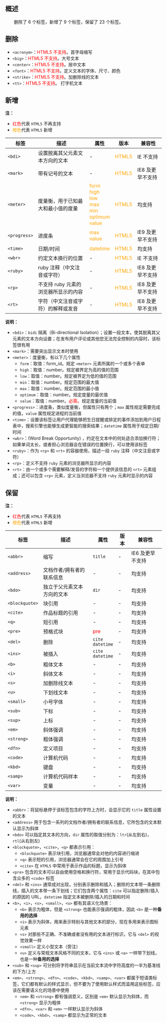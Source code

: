 ## 概述

&emsp;&emsp;删除了 6 个标签，新增了 9 个标签，保留了 23 个标签。

## 删除
+ `<acronym>`：<font color="red">HTML5 不支持</font>。首字母缩写
+ `<big>`：<font color="red">HTML5 不支持</font>。大号文本
+ `<center>`：<font color="red">HTML5 不支持</font>。居中文本
+ `<font>`：<font color="red">HTML5 不支持</font>。定义文本的字体、尺寸、颜色
+ `<strike>`：<font color="red">HTML5 不支持</font>。加删除线的文本
+ `<tt>`：<font color="red">HTML5 不支持</font>。 打字机文本

## 新增

**注：**
+ <font color="red">红色</font>代表 `HTML5` 不再支持
+ <font color="orange">橙色</font>代表 `HTML5` 新增

标签|描述|属性|版本|兼容性
-|-|-|-|-
`<bdi>`|设置脱离其父元素文本方向的文本|-|<font color="orange">HTML5</font>|IE 不支持
`<mark>`|带有记号的文本|-|<font color="orange">HTML5</font>|IE8 及更早不支持
`<meter>`|度量衡，用于已知最大和最小值的度量|<font color="orange">form</font><br><font color="orange">high</font><br><font color="orange">low</font><br><font color="orange">max</font><br><font color="orange">min</font><br><font color="orange">optimum</font><br><font color="orange">value</font><br>|<font color="orange">HTML5</font>|均支持
`<progress>`|进度条|<font color="orange">max</font><br><font color="orange">value</font><br>|<font color="orange">HTML5</font>|IE9 及更早不支持
`<time>`|日期/时间|<font color="orange">datetime</font><br>|<font color="orange">HTML5</font>|均支持
`<wbr>`|约定文本换行的位置|-|<font color="orange">HTML5</font>|IE 不支持
`<ruby>`|ruby 注释（中文注音或字符）|-|<font color="orange">HTML5</font>|IE8 及更早不支持
`<rp>`|不支持 ruby 元素的浏览器所显示的内容|-|<font color="orange">HTML5</font>|IE8 及更早不支持
`<rt>`|字符（中文注音或字符）的解释或发音|-|<font color="orange">HTML5</font>|IE8 及更早不支持

**说明：**
+ `<bdi>`：`bidi` 隔离（Bi-directional Isolation）；设置一段文本，使其脱离其父元素的文本方向设置；在发布用户评论或其他您无法完全控制的内容时，该标签很有用
+ `<mark>`：需要突出显示文本时使用
+ `<meter>`：度量衡，有以下几个属性
  + `form`：取值：form_id。规定 `<meter>` 元素所属的一个或多个表单
  + `high`：取值：number。规定被界定为高的值的范围
  + `low`：取值：number。规定被界定为低的值的范围
  + `min`：取值：number。规定范围的最大值
  + `max`：取值：number。规定范围的最小值
  + `optimum`：取值：number。规定度量的最优值
  + `value`：取值：number。<font color="red">必需。</font>规定度量的当前值
+ `<progress>`：进度条，类似度量衡，但属性只有两个；`max` 属性规定需要完成的值，`value` 属性规定进程的当前值
+ `<time>`：设置该标签让用户代理能够把生日提醒或排定的事件添加到用户日程表中，搜索引擎也能够生成更智能的搜索结果；`datetime` 属性用于规定日期/时间
+ `<wbr>`：(Word Break Opportunity) ，约定在文本中的何处适合添加换行符；如果单词太长，或者担心浏览器会在错误的位置换行，可以使用该标签
+ `<ruby>`：作为 `<rp>` 和 `<rt>` 的容器使用，描述一段 `ruby` 注释（中文注音或字符）
+ `<rp>`：定义不支持 `ruby` 元素的浏览器所显示的内容
+ `<rt>`：由一个或多个需要解释/发音的字符和一个提供该信息的 `<rt>` 元素组成；还可以包含 `<rp>` 元素，定义当浏览器不支持 `ruby` 元素时显示的内容


## 保留

**注：**
+ <font color="red">红色</font>代表 `HTML5` 不再支持
+ <font color="orange">橙色</font>代表 `HTML5` 新增

标签|描述|属性|版本|兼容性
-|-|-|-|-
`<abbr>`|缩写|`title`|-|IE6 及更早不支持
`<address>`|文档作者/拥有者的联系信息|-|-|均支持
`<bdo>`|独立于父元素文本方向的文本|`dir`|-|均支持
`<blockquote>`|块引用|-|-|均支持
`<cite>`|作品标题的引用|-|-|均支持
`<q>`|短引用|-|-|均支持
`<pre>`|预格式块|<font color="red">pre</font>|-|均支持
`<del>`|删除|`cite`<br>`datetime`|-|均支持
`<ins>`|被插入|`cite`<br>`datetime`|-|均支持
`<b>`|粗体文本|-|-|均支持
`<i>`|斜体文本|-|-|均支持
`<s>`|加删除线文本|-|-|均支持
`<u>`|下划线文本|-|-|均支持
`<small>`|小号字体|-|-|均支持
`<sub>`|下标|-|-|均支持
`<sup>`|上标|-|-|均支持
`<em>`|斜体强调|-|-|均支持
`<strong>`|粗体强调|-|-|均支持
`<dfn>`|定义项目|-|-|均支持
`<code>`|计算机代码|-|-|均支持
`<kbd>`|键盘|-|-|均支持
`<samp>`|计算机代码样本|-|-|均支持
`<var>`|变量|-|-|均支持


**说明：**
+ `<abbr>`：将鼠标悬停于该标签包含的字符上方时，会显示它的 `title` 属性设置的文本
+ `<address>` 用于包含一系列的文档作者/拥有者的联系信息，它所包含的文本默认显示为斜体
+ `<bdo>` 可以指定其文本的方向，`dir` 属性的取值分别为：`ltr`(从左到右)，`rtl`(从右到左)
+ `<blockquote>`，`<cite>`，`<q>` 都表示引用：
  + `<blockquote>` 表示块引用，浏览器通常会对他的内容进行缩进
  + `<q>` 表示短的引用，浏览器通常会在它的周围加上引号
  + `<cite>` 在 `HTML5` 中常用于表示作品的标题，显示为斜体
+ `<pre>` 包含的文本可以自由使用空格和换行符，常用于显示代码块，在其中包含众多的 `<code>` 标签
+ `<del>` 和 `<ins>` 通常成对出现，分别表示删除和插入；删除的文本带一条删除线，插入的文本带一条下划线；它们包含两个属性：`cite` 可以指定删除/插入的原因的 URL，`datetime` 指定文本被删除/插入的日期和时间
+ `<b>`，`<i>`，`<s>`，`<small>`，`<u>` 都有其语义化场景：
  + `<b>` 表示为粗体，但是 `<strong>` 也能表示强调的粗体，因此 `<b>` 是一种**备用的选择**
  + `<i>` 表示为斜体，用来表示特别与其他文本的部分，现在多用来表示图标元素
  + `<s>` 对那些不正确、不准确或者没有用的文本进行标识，它与 `<del>` 的视觉效果一样
  + `<small>` 定义小型文本（旁注）
  + `<u>` 定义与常规文本风格不同的文本，它与 `<ins>` 或 `<a>` 一样带下划线，也是一种**备用的选择**
+ `<sub>` 和 `<sup>` 可分别将字符串显示在当前文本流中字符高度的一半为基准线的下方/上方
+ `<em>`、`<strong>`、`<dfn>`、`<code>`、`<kbd>`、`<samp>`、`<var>` 都属于短语类标签，它们都有默认的样式显示，但不要为了使用默认样式而滥用这些标签，应该在需要语义化的场景中使用
  + `<em>` 和 `<strong>` 都有强调意义，区别是 `<em>` 默认显示为斜体，而 `<strong>` 显示为粗体
  + `<dfn>`、`<var>` 和 `<em>` 一样默认显示为斜体
  + `<code>`、`<kbd>`、`<samp>` 都显示为正常的文本
